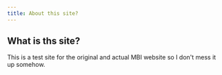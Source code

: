 ```yaml
---
title: About this site?
---
```


<h2>What is ths site?</h2>
This is a test site for the original and actual MBI website so I don't mess it up somehow.
